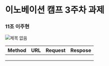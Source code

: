# 이노베이션 캠프 3주차 과제


### 11조 이주현


![제목 없음](https://user-images.githubusercontent.com/110277186/185331453-22e1e2ed-c2dc-424a-bbf5-e21a281297be.png)

|Method|URL|Request|Respose|
|:---:|:---:|:---:|:---:|
|||||
|||||
|||||

